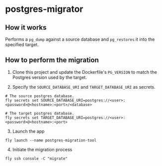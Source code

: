# postgres-migrator

## How it works

Performs a `pg_dump` against a source database and `pg_restores` it into the specified target.


## How to perform the migration

1. Clone this project and update the Dockerfile's `PG_VERSION` to match the Postgres version used by the target.

2. Specify the `SOURCE_DATABASE_URI` and `TARGET_DATABASE_URI` as secrets.
```shell
# The source postgres database.
fly secrets set SOURCE_DATABASE_URI=postgres://<user>:<password>@<hostname>:<port>/<database>

# The target postgres database.
fly secrets set TARGET_DATABASE_URI=postgres://<user>:<password>@<hostname>:<port>

```

3. Launch the app
```
fly launch --name postgres-migration-tool
```

4. Initiate the migration process
```
fly ssh console -C "migrate"
```

